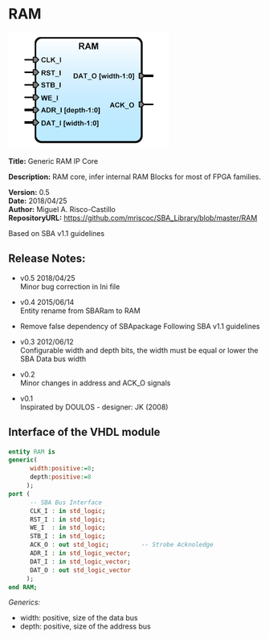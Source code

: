 RAM
===

![](image.png)

**Title:** Generic RAM IP Core  

**Description:** 
RAM core, infer internal RAM Blocks for most of FPGA families.

**Version:** 0.5  
**Date:** 2018/04/25  
**Author:** Miguel A. Risco-Castillo  
**RepositoryURL:** <https://github.com/mriscoc/SBA_Library/blob/master/RAM>  

Based on SBA v1.1 guidelines

Release Notes:
--------------
- v0.5 2018/04/25  
  Minor bug correction in Ini file

- v0.4 2015/06/14  
  Entity rename from SBARam to RAM
- Remove false dependency of SBApackage
  Following SBA v1.1 guidelines

- v0.3 2012/06/12  
  Configurable width and depth bits, the width must be
  equal or lower the SBA Data bus width

- v0.2  
  Minor changes in address and ACK_O signals

- v0.1  
  Inspirated by DOULOS - designer: JK (2008)

Interface of the VHDL module
----------------------------

```vhdl
entity RAM is
generic(
      width:positive:=8;
      depth:positive:=8
     );
port (
      -- SBA Bus Interface
      CLK_I : in std_logic;
      RST_I : in std_logic;
      WE_I  : in std_logic;
      STB_I : in std_logic;
      ACK_O : out std_logic;         -- Strobe Acknoledge
      ADR_I : in std_logic_vector;
      DAT_I : in std_logic_vector;
      DAT_O : out std_logic_vector
     );
end RAM;
```
*Generics:*
- width: positive, size of the data bus
- depth: positive, size of the address bus
